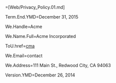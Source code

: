 =[Web/Privacy_Policy.01.md]

Term.End.YMD=December 31, 2015

We.Handle=Acme

We.Name.Full=Acme Incorporated

ToU.href=<a href="www.commonaccord.org">cma</a>

We.Email=<a mailto="contact@commonaccord.org">contact</a>

We.Address=111 Main St., Redwood City, CA 94063

Version.YMD=December 26, 2014